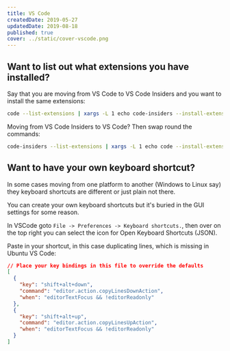```yaml
---
title: VS Code
createdDate: 2019-05-27
updatedDate: 2019-08-18
published: true
cover: ../static/cover-vscode.png
---
```


## Want to list out what extensions you have installed?

Say that you are moving from VS Code to VS Code Insiders and you want
to install the same extensions:

```bash
code --list-extensions | xargs -L 1 echo code-insiders --install-extension
```

Moving from VS Code Insiders to VS Code? Then swap round the commands:

```bash
code-insiders --list-extensions | xargs -L 1 echo code --install-extension
```

## Want to have your own keyboard shortcut?

In some cases moving from one platform to another (Windows to Linux
say) they keyboard shortcuts are different or just plain not there.

You can create your own keyboard shortcuts but it's buried in the GUI
settings for some reason.

In VSCode goto `File -> Preferences -> Keyboard shortcuts.`, then over
on the top right you can select the icon for Open Keyboard Shortcuts
(JSON).

Paste in your shortcut, in this case duplicating lines, which is
missing in Ubuntu VS Code:

```json
// Place your key bindings in this file to override the defaults
[
  {
    "key": "shift+alt+down",
    "command": "editor.action.copyLinesDownAction",
    "when": "editorTextFocus && !editorReadonly"
  },
  {
    "key": "shift+alt+up",
    "command": "editor.action.copyLinesUpAction",
    "when": "editorTextFocus && !editorReadonly"
  }
]
```
